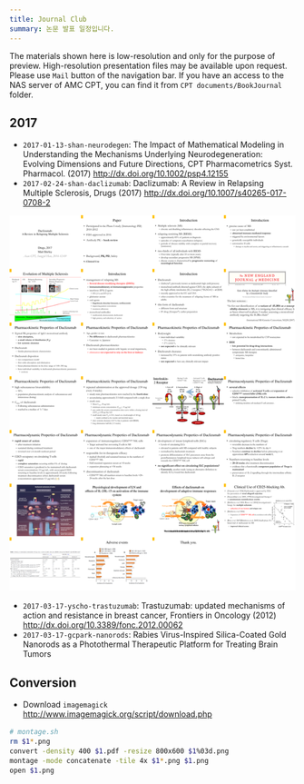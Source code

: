 ```yaml
---
title: Journal Club
summary: 논문 발표 일정입니다.
---
```


The materials shown here is low-resolution and only for the purpose of preview. 
High-resolution presentation files may be available upon request. Please use `Mail` button of the navigation bar.
If you have an access to the NAS server of AMC CPT, you can find it from `CPT documents/BookJournal` folder.

## 2017

- `2017-01-13-shan-neurodegen`: The Impact of Mathematical Modeling in Understanding the Mechanisms Underlying Neurodegeneration: Evolving Dimensions and Future Directions, CPT Pharmacometrics Syst. Pharmacol. (2017) <http://dx.doi.org/10.1002/psp4.12155>
- `2017-02-24-shan-daclizumab`: Daclizumab: A Review in Relapsing Multiple Sclerosis, Drugs (2017) <http://dx.doi.org/10.1007/s40265-017-0708-2>

![](/assets/2017-02-24-shan-daclizumab.png)

- `2017-03-17-yscho-trastuzumab`: Trastuzumab: updated mechanisms of action and resistance in breast cancer, Frontiers in Oncology (2012) <http://dx.doi.org/10.3389/fonc.2012.00062>
- `2017-03-17-gcpark-nanorods`: Rabies Virus-Inspired Silica-Coated Gold Nanorods as a Photothermal Therapeutic Platform for Treating Brain Tumors


## Conversion

- Download `imagemagick` <http://www.imagemagick.org/script/download.php>

```bash
# montage.sh
rm $1*.png
convert -density 400 $1.pdf -resize 800x600 $1%03d.png
montage -mode concatenate -tile 4x $1*.png $1.png
open $1.png
```
